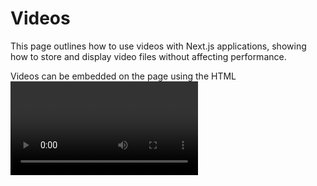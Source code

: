 # Videos

This page outlines how to use videos with Next.js applications, showing how to store and display video files without affecting performance.

Videos can be embedded on the page using the HTML <video> tag for direct video files and <iframe> for external platform-hosted videos.

Video best practices
Fallback Content: When using the <video> tag, include fallback content inside the tag for browsers that do not support video playback.
Subtitles or Captions: Include subtitles or captions for users who are deaf or hard of hearing. Utilize the <track> tag with your <video> elements to specify caption file sources.
Accessible Controls: Standard HTML5 video controls are recommended for keyboard navigation and screen reader compatibility. For advanced needs, consider third-party players like react-player or video.js, which offer accessible controls and consistent browser experience.

Visit the following resources to learn more:

- [@article@How to use and optimize videos](https://nextjs.org/docs/app/guides/videos)
